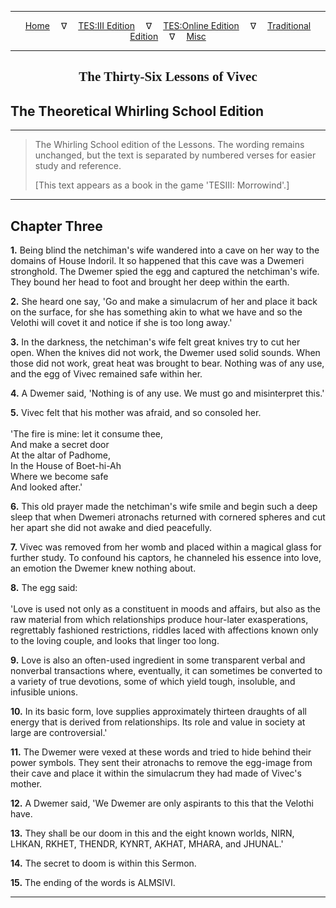 
---

<!-- Jekyll Page Links -->

<center>
<a href="../../../../../index.html">Home</a>
&emsp;&nabla;&emsp;
<a href="../../../../index-tes3.html">TES:III Edition</a>
&emsp;&nabla;&emsp;
<a href="../../../../index-teso.html">TES:Online Edition</a>
&emsp;&nabla;&emsp;
<a href="../../../../index-traditional.html">Traditional Edition</a>
&emsp;&nabla;&emsp;
<a href="../../../../index-misc.html">Misc</a>
</center>

<!-- Markdown Body Below: -->

---

<center>
<h2><span style="font-family:Georgia">The Thirty-Six Lessons of Vivec</span></h2>
</center>

## The Theoretical Whirling School Edition

---

> The Whirling School edition of the Lessons. The wording remains unchanged, but the text is separated by numbered verses for easier study and reference.
>
> \[This text appears as a book in the game 'TESIII: Morrowind'.\]

---

## Chapter Three

__1.__ Being blind the netchiman's wife wandered into a cave on her way to the domains of House Indoril. It so happened that this cave was a Dwemeri stronghold. The Dwemer spied the egg and captured the netchiman's wife. They bound her head to foot and brought her deep within the earth.

__2.__ She heard one say, 'Go and make a simulacrum of her and place it back on the surface, for she has something akin to what we have and so the Velothi will covet it and notice if she is too long away.'

__3.__ In the darkness, the netchiman's wife felt great knives try to cut her open. When the knives did not work, the Dwemer used solid sounds. When those did not work, great heat was brought to bear. Nothing was of any use, and the egg of Vivec remained safe within her.

__4.__ A Dwemer said, 'Nothing is of any use. We must go and misinterpret this.'

__5.__ Vivec felt that his mother was afraid, and so consoled her.\
\
'The fire is mine: let it consume thee,\
And make a secret door\
At the altar of Padhome,\
In the House of Boet-hi-Ah\
Where we become safe\
And looked after.'

__6.__ This old prayer made the netchiman's wife smile and begin such a deep sleep that when Dwemeri atronachs returned with cornered spheres and cut her apart she did not awake and died peacefully.

__7.__ Vivec was removed from her womb and placed within a magical glass for further study. To confound his captors, he channeled his essence into love, an emotion the Dwemer knew nothing about.

__8.__ The egg said:\
\
'Love is used not only as a constituent in moods and affairs, but also as the raw material from which relationships produce hour-later exasperations, regrettably fashioned restrictions, riddles laced with affections known only to the loving couple, and looks that linger too long.

__9.__ Love is also an often-used ingredient in some transparent verbal and nonverbal transactions where, eventually, it can sometimes be converted to a variety of true devotions, some of which yield tough, insoluble, and infusible unions.

__10.__ In its basic form, love supplies approximately thirteen draughts of all energy that is derived from relationships. Its role and value in society at large are controversial.'

__11.__ The Dwemer were vexed at these words and tried to hide behind their power symbols. They sent their atronachs to remove the egg-image from their cave and place it within the simulacrum they had made of Vivec's mother.

__12.__ A Dwemer said, 'We Dwemer are only aspirants to this that the Velothi have.

__13.__ They shall be our doom in this and the eight known worlds, NIRN, LHKAN, RKHET, THENDR, KYNRT, AKHAT, MHARA, and JHUNAL.'

__14.__ The secret to doom is within this Sermon.

__15.__ The ending of the words is ALMSIVI.

---
